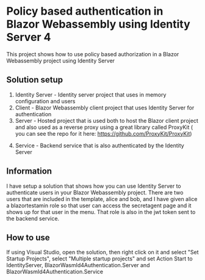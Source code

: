 # Policy based authentication in Blazor Webassembly using Identity Server 4
This project shows how to use policy based authorization in a Blazor Webassembly project using Identity Server
## Solution setup
1. Identity Server - Identity server project that uses in memory configuration and users
2. Client - Blazor Webassembly client project that uses Identity Server for authentication
3. Server - Hosted project that is used both to host the Blazor client project and also used as a reverse proxy using a great library called ProxyKit ( you can see the repo for it here: https://github.com/ProxyKit/ProxyKit)
4) Service - Backend service that is also authenticated by the Identity Server

## Information
I have setup a solution that shows how you can use Identity Server to authenticate users in your Blazor Webassembly project. There are two users that are included in the template, alice and bob, and I have given alice a blazortestamin role so that user can access the secretagent page and it shows up for that user in the menu. That role is also in the jwt token sent to the backend service.

## How to use
If using Visual Studio, open the solution, then right click on it and select "Set Startup Projects", select "Multiple startup projects" and set Action Start to IdentityServer, BlazorWasmId4Authentication.Server and BlazorWasmId4Authentication.Service
